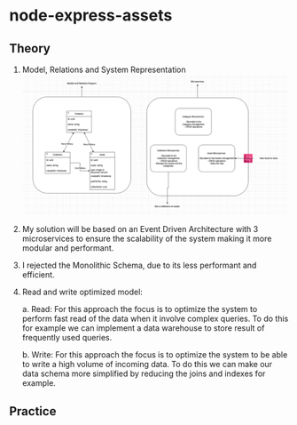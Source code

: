 # node-express-assets

## Theory

1. Model, Relations and System Representation
   ![Alt text](image.png)
2. My solution will be based on an Event Driven Architecture with 3 microservices to ensure the scalability of the system making it more modular and performant.
3. I rejected the Monolithic Schema, due to its less performant and efficient.
4. Read and write optimized model:

   a. Read: For this approach the focus is to optimize the system to perform fast read of the data when it involve complex queries. To do this for example we can implement a data warehouse to store result of frequently used queries.

   b. Write: For this approach the focus is to optimize the system to be able to write a high volume of incoming data. To do this we can make our data schema more simplified by reducing the joins and indexes for example.

## Practice
